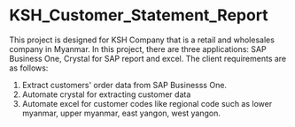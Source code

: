 # KSH_Customer_Statement_Report
This project is designed for KSH Company that is a retail and wholesales company in Myanmar.
In this project, there are three applications: SAP Business One, Crystal for SAP report and excel.
The client requirements are as follows:
1) Extract customers' order data from SAP Businesss One.
2) Automate crystal for extracting customer data
3) Automate excel for customer codes like regional code such as lower myanmar, upper myanmar, east yangon, west yangon.
